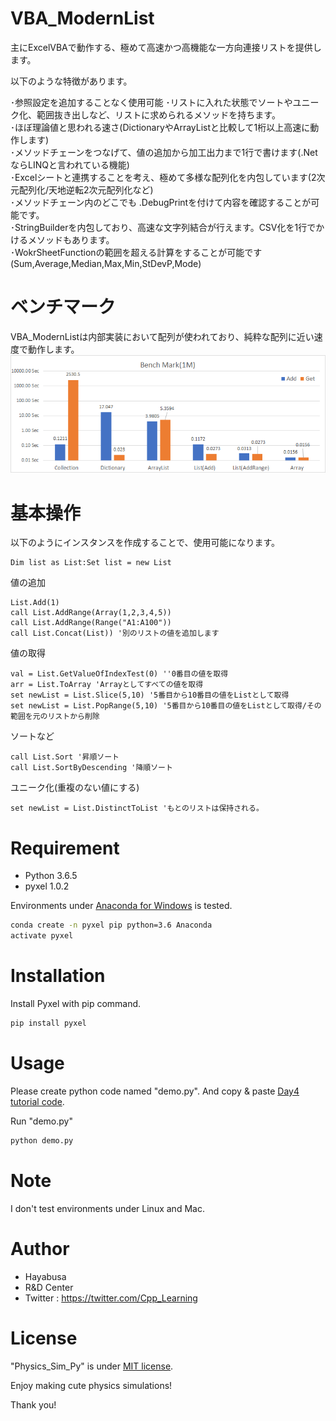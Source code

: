 # VBA_ModernList
主にExcelVBAで動作する、極めて高速かつ高機能な一方向連接リストを提供します。

以下のような特徴があります。

･参照設定を追加することなく使用可能
･リストに入れた状態でソートやユニーク化、範囲抜き出しなど、リストに求められるメソッドを持ちます。  
･ほぼ理論値と思われる速さ(DictionaryやArrayListと比較して1桁以上高速に動作します)  
･メソッドチェーンをつなげて、値の追加から加工出力まで1行で書けます(.NetならLINQと言われている機能)  
･Excelシートと連携することを考え、極めて多様な配列化を内包しています(2次元配列化/天地逆転2次元配列化など)  
･メソッドチェーン内のどこでも .DebugPrintを付けて内容を確認することが可能です。  
･StringBuilderを内包しており、高速な文字列結合が行えます。CSV化を1行でかけるメソッドもあります。  
･WokrSheetFunctionの範囲を超える計算をすることが可能です(Sum,Average,Median,Max,Min,StDevP,Mode)  

 
# ベンチマーク
VBA_ModernListは内部実装において配列が使われており、純粋な配列に近い速度で動作します。
 ![](https://raw.githubusercontent.com/es2z/VBA_ModernList/main/Img/BenchMark.png?token=GHSAT0AAAAAABUDPON5NOGBAPODAPZANNGMYTOJ2AA) 
# 基本操作
 
以下のようにインスタンスを作成することで、使用可能になります。
```VBA
Dim list as List:Set list = new List
```

値の追加
```VBA
List.Add(1)
call List.AddRange(Array(1,2,3,4,5))
call List.AddRange(Range("A1:A100"))
call List.Concat(List)) '別のリストの値を追加します
```

値の取得
```VBA
val = List.GetValueOfIndexTest(0) ''0番目の値を取得
arr = List.ToArray 'Arrayとしてすべての値を取得
set newList = List.Slice(5,10) '5番目から10番目の値をListとして取得
set newList = List.PopRange(5,10) '5番目から10番目の値をListとして取得/その範囲を元のリストから削除
```

ソートなど
```VBA
call List.Sort '昇順ソート
call List.SortByDescending '降順ソート
```

ユニーク化(重複のない値にする)
```VBA
set newList = List.DistinctToList 'もとのリストは保持される。
```

 
# Requirement
 
* Python 3.6.5
* pyxel 1.0.2
 
Environments under [Anaconda for Windows](https://www.anaconda.com/distribution/) is tested.
 
```bash
conda create -n pyxel pip python=3.6 Anaconda
activate pyxel
```
 
# Installation
 
Install Pyxel with pip command.
 
```bash
pip install pyxel
```
 
# Usage
 
Please create python code named "demo.py".
And copy &amp; paste [Day4 tutorial code](https://cpp-learning.com/pyxel_physical_sim4/).
 
Run "demo.py"
 
```bash
python demo.py
```
 
# Note
 
I don't test environments under Linux and Mac.
 
# Author
 
* Hayabusa
* R&D Center
* Twitter : https://twitter.com/Cpp_Learning
 
# License
 
"Physics_Sim_Py" is under [MIT license](https://en.wikipedia.org/wiki/MIT_License).
 
Enjoy making cute physics simulations!
 
Thank you!
